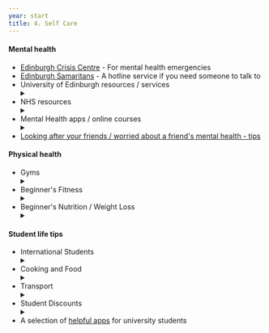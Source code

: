 ```yaml
---
year: start
title: 4. Self Care
---
```


#### Mental health

- [Edinburgh Crisis Centre](http://www.edinburghcrisiscentre.org.uk/wordpress/) - For mental health emergencies
- [Edinburgh Samaritans](https://samaritans.org/branches/edinburgh) - A hotline service if you need someone to talk to
- University of Edinburgh resources / services
  <details>
    <summary data-open="(click here for more info)" data-close="(collapse)"></summary>
    <blockquote>
      <ul>
       <li><a href="https://www.eusa.ed.ac.uk/support_and_advice/the_advice_place/">EUSA Advice Place</a>: ask about anything here</li>
       <li><a href="https://ednightline.com/">Nightline</a>: confidential dial in service, 8pm-8am every term night (<a href="tel:01315574444">call</a>, <a href="https://ednightline.com/instant-messenger/">instant message</a>) -- <b>UPDATE</b> <em>Nightline seems to be closed to keep its volunteers safe during the pandemic</em></li>
       <li><a href="https://www.edweb.ed.ac.uk/chaplaincy">University Chaplaincy</a>: safe and welcoming service for people of all faiths and none; their <a href="https://www.edweb.ed.ac.uk/chaplaincy/the-listening-service">Listening Service</a> is available for drop-in chats about hefty topics.</li>
       <li><a href="https://www.edweb.ed.ac.uk/student-counselling/services">Student Counselling</a>: offers 1-1 telephone and email counselling (in light of the pandemic); note that sometimes the waiting list can be quite long -- <a href= "https://www.edweb.ed.ac.uk/student-counselling/services/one-to-one-therapy/self-referral-form">counselling self referral</a></li>
       <li>Long-term mental health issues support: <a href="https://www.edweb.ed.ac.uk/student-disability-service/staff/supporting-students/support-for-disabled-students/mental-health/mental-health-mentor">Mental Health Mentors</a>, <a href="https://www.ed.ac.uk/student-disability-service/students">Student Disability Service</a></li>
      </ul>
    </blockquote>
  </details>
- NHS resources
  <details>
    <summary data-open="(click here for more info)" data-close="(collapse)"></summary>
    <blockquote>
      <ul>
       <li>Your <a href="https://www.nhsinform.scot/care-support-and-rights/nhs-services/doctors/registering-with-a-gp-practice">GP</a> is a great source of information, feel free to contact them / book an appointment.</li>
       <li><a href="https://www.nhs.uk/conditions/suicide/">NHS information on suicide</a> - Information and help about suicidal thoughts</li>
      </ul>
    </blockquote>
  </details>
- Mental Health apps / online courses
  <details>
    <summary data-open="(click here for more info)" data-close="(collapse)"></summary>
    <blockquote>
      <ul>
       <li><a href="https://www.edweb.ed.ac.uk/counselling-services/staff/feeling-good-app">Feeling Good App</a>: app that helps calm the body and mind, and aids recovery from mental distress, via a series of audio tracks. All Edi Uni students have free access to this self-help programme</li>
       <li><a href="https://www.edweb.ed.ac.uk/student-counselling/self-help/togetherall">Togetherall</a>: anonymous online community where members can support each other, available 24/7 and monitored by trained clinicians. Click "I'm from a university or college" and then use your university email address when signing up.</li>
       <li><a href="https://ed.silvercloudhealth.com/signup/">SilverCloud</a>: free suite of online CBT (cognitive behavioural therapy) programmes for anxiety, depression, stress, mindfulness and other mental health topics.</li>
      </ul>
      All three of these apps are NHS-developed and properly regulated.
    </blockquote>
  </details>
- [Looking after your friends / worried about a friend's mental health - tips](https://www.eusa.ed.ac.uk/support_and_advice/the_advice_place/wellbeing/mental_health/a_friend/)

#### Physical health

- Gyms
  <details>
    <summary data-open="(click here for more info)" data-close="(collapse)"></summary>
    <blockquote>
      <ul>
       <li><a href="https://www.ed.ac.uk/sport-exercise">Pleasance Sports Centre</a>: 6am to 10pm weekdays, 9am to 8pm weekends</li>
       <li><a href="https://www.puregym.com/gyms/edinburgh-quartermile/">PureGym Quartermile</a>: 24 hours</li>
      </ul>
    </blockquote>
  </details>
- Beginner's Fitness
  <details>
    <summary data-open="(click here for more info)" data-close="(collapse)"></summary>
    <blockquote>
      <ul>
       <li><a href="https://stronglifts.com/5x5">SL 5x5</a>: Simple, effective strength routine</li>
       <li><a href="https://www.puregym.com/gyms/edinburgh-quartermile/">C25K</a>: Couch to 5K: train for a 5K from nothing in 10 weeks</li>
       <li><a href="https://runkeeper.com/">Runkeeper</a>: Track your outdoor runs, plus audio training</li>
      </ul>
    </blockquote>
  </details>
- Beginner's Nutrition / Weight Loss
  <details>
    <summary data-open="(click here for more info)" data-close="(collapse)"></summary>
    <blockquote>
      <ul>
       <li><a href="https://old.reddit.com/r/loseit/wiki/quick_start_guide">/r/loseit wiki</a>: A good intro to safe, healthy weight loss</li>
       <li><a href="https://old.reddit.com/r/gainit/wiki/index">/r/gainit wiki</a>: A good intro to gaining muscle mass</li>
       <li><a href="https://www.myfitnesspal.com">MyFitnessPal</a>: Easily track calories, macros, and exercise</li>
      </ul>
    </blockquote>
  </details>

#### Student life tips

- International Students
  <details>
    <summary data-open="(click here for more info)" data-close="(collapse)"></summary>
    <blockquote>
      <ul>
       <li><a href="https://www.ukcisa.org.uk">UKCISA</a>: a great website for ALL aspects of International Student issues, e.g. culture shock, travel, UK traditions, opening a bank account, understanding Students Unions etc.</li>
      </ul>
    </blockquote>
  </details>
- Cooking and Food
  <details>
    <summary data-open="(click here for more info)" data-close="(collapse)"></summary>
    <blockquote>
      <ul>
       <li><a href="https://www.nhs.uk/live-well/eat-well/20-tips-to-eat-well-for-less/">20 tips for eating well cheaply from the NHS</a></li>
       <li><a href="https://budgetbytes.com">BudgetBytes</a>: Ditch Deliveroo, save money by cooking yourself</li>
       <li><a href="https://www.topuniversities.com/blog/brain-food-what-eat-when-revising">Brain Food: What to eat when revising</li>
       <li><a href="https://www.thestudentfoodproject.com">The Student Food Project</a>: quick, cheap and easy student recipes</li>
       <li><a href="https://www.savethestudent.org/save-money/food-drink">55 ways to save money on food</a></li>
       <li><a href="https://www.ed.ac.uk/files/atoms/files/food_shopping_guide_2018.pdf">Edinburgh food shopping guide</a></li>
      </ul>
    </blockquote>
  </details>
- Transport
  <details>
    <summary data-open="(click here for more info)" data-close="(collapse)"></summary>
    <blockquote>
      <ul>
       <li><a href="https://www.16-25railcard.co.uk">18-25 Railcard</a>: Save 1/3 fare on train tickets for £30/year (for everyone aged 16-25 and mature students in full-time study)</li>
       <li><a href="https://www.lothianbuses.com/using-the-bus/student-guide/">Lothian Buses student guide</a> includes important Covid-19 public transport information</li>
      </ul>
    </blockquote>
  </details>
- Student Discounts
  <details>
    <summary data-open="(click here for more info)" data-close="(collapse)"></summary>
    <blockquote>
      <ul>
       <li><a href="https://www.myunidays.com">Unidays</a>: Student discounts on just about everything</li>
      </ul>
    </blockquote>
  </details>
- A selection of [helpful apps](https://www.topuniversities.com/blog/most-helpful-apps-students) for university students